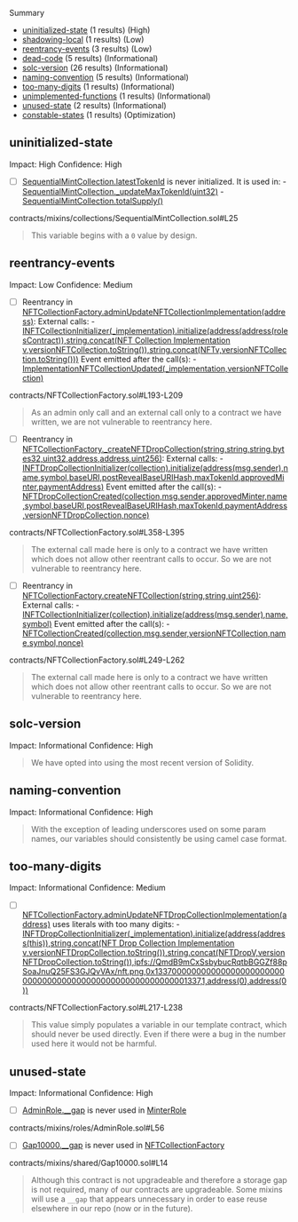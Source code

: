 Summary

- [uninitialized-state](#uninitialized-state) (1 results) (High)
- [shadowing-local](#shadowing-local) (1 results) (Low)
- [reentrancy-events](#reentrancy-events) (3 results) (Low)
- [dead-code](#dead-code) (5 results) (Informational)
- [solc-version](#solc-version) (26 results) (Informational)
- [naming-convention](#naming-convention) (5 results) (Informational)
- [too-many-digits](#too-many-digits) (1 results) (Informational)
- [unimplemented-functions](#unimplemented-functions) (1 results) (Informational)
- [unused-state](#unused-state) (2 results) (Informational)
- [constable-states](#constable-states) (1 results) (Optimization)

## uninitialized-state

Impact: High
Confidence: High

- [ ] [SequentialMintCollection.latestTokenId](contracts/mixins/collections/SequentialMintCollection.sol#L25) is never initialized. It is used in: - [SequentialMintCollection.\_updateMaxTokenId(uint32)](contracts/mixins/collections/SequentialMintCollection.sol#L82-L89) - [SequentialMintCollection.totalSupply()](contracts/mixins/collections/SequentialMintCollection.sol#L115-L120)

contracts/mixins/collections/SequentialMintCollection.sol#L25

> This variable begins with a `0` value by design.

## reentrancy-events

Impact: Low
Confidence: Medium

- [ ] Reentrancy in [NFTCollectionFactory.adminUpdateNFTCollectionImplementation(address)](contracts/NFTCollectionFactory.sol#L193-L209):
      External calls: - [INFTCollectionInitializer(\_implementation).initialize(address(address(rolesContract)),string.concat(NFT Collection Implementation v,versionNFTCollection.toString()),string.concat(NFTv,versionNFTCollection.toString()))](contracts/NFTCollectionFactory.sol#L202-L206)
      Event emitted after the call(s): - [ImplementationNFTCollectionUpdated(\_implementation,versionNFTCollection)](contracts/NFTCollectionFactory.sol#L208)

contracts/NFTCollectionFactory.sol#L193-L209

> As an admin only call and an external call only to a contract we have written, we are not vulnerable to reentrancy here.

- [ ] Reentrancy in [NFTCollectionFactory.\_createNFTDropCollection(string,string,string,bytes32,uint32,address,address,uint256)](contracts/NFTCollectionFactory.sol#L358-L395):
      External calls: - [INFTDropCollectionInitializer(collection).initialize(address(msg.sender),name,symbol,baseURI,postRevealBaseURIHash,maxTokenId,approvedMinter,paymentAddress)](contracts/NFTCollectionFactory.sol#L371-L380)
      Event emitted after the call(s): - [NFTDropCollectionCreated(collection,msg.sender,approvedMinter,name,symbol,baseURI,postRevealBaseURIHash,maxTokenId,paymentAddress,versionNFTDropCollection,nonce)](contracts/NFTCollectionFactory.sol#L382-L394)

contracts/NFTCollectionFactory.sol#L358-L395

> The external call made here is only to a contract we have written which does not allow other reentrant calls to occur. So we are not vulnerable to reentrancy here.

- [ ] Reentrancy in [NFTCollectionFactory.createNFTCollection(string,string,uint256)](contracts/NFTCollectionFactory.sol#L249-L262):
      External calls: - [INFTCollectionInitializer(collection).initialize(address(msg.sender),name,symbol)](contracts/NFTCollectionFactory.sol#L259)
      Event emitted after the call(s): - [NFTCollectionCreated(collection,msg.sender,versionNFTCollection,name,symbol,nonce)](contracts/NFTCollectionFactory.sol#L261)

contracts/NFTCollectionFactory.sol#L249-L262

> The external call made here is only to a contract we have written which does not allow other reentrant calls to occur. So we are not vulnerable to reentrancy here.

## solc-version

Impact: Informational
Confidence: High

> We have opted into using the most recent version of Solidity.

## naming-convention

Impact: Informational
Confidence: High

> With the exception of leading underscores used on some param names, our variables should consistently be using camel case format.

## too-many-digits

Impact: Informational
Confidence: Medium

- [ ] [NFTCollectionFactory.adminUpdateNFTDropCollectionImplementation(address)](contracts/NFTCollectionFactory.sol#L217-L238) uses literals with too many digits: - [INFTDropCollectionInitializer(\_implementation).initialize(address(address(this)),string.concat(NFT Drop Collection Implementation v,versionNFTDropCollection.toString()),string.concat(NFTDropV,versionNFTDropCollection.toString()),ipfs://QmdB9mCxSsbybucRqtbBGGZf88pSoaJnuQ25FS3GJQvVAx/nft.png,0x1337000000000000000000000000000000000000000000000000000000001337,1,address(0),address(0))](contracts/NFTCollectionFactory.sol#L228-L237)

contracts/NFTCollectionFactory.sol#L217-L238

> This value simply populates a variable in our template contract, which should never be used directly. Even if there were a bug in the number used here it would not be harmful.

## unused-state

Impact: Informational
Confidence: High

- [ ] [AdminRole.\_\_gap](contracts/mixins/roles/AdminRole.sol#L56) is never used in [MinterRole](contracts/mixins/roles/MinterRole.sol#L14-L53)

contracts/mixins/roles/AdminRole.sol#L56

- [ ] [Gap10000.\_\_gap](contracts/mixins/shared/Gap10000.sol#L14) is never used in [NFTCollectionFactory](contracts/NFTCollectionFactory.sol#L62-L424)

contracts/mixins/shared/Gap10000.sol#L14

> Although this contract is not upgradeable and therefore a storage gap is not required, many of our contracts are upgradeable. Some mixins will use a `__gap` that appears unnecessary in order to ease reuse elsewhere in our repo (now or in the future).
